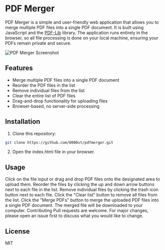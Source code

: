 # PDF Merger

PDF Merger is a simple and user-friendly web application that allows you to merge multiple PDF files into a single PDF document. It is built using JavaScript and the [PDF-Lib](https://github.com/Hopding/pdf-lib) library. The application runs entirely in the browser, so all file processing is done on your local machine, ensuring your PDFs remain private and secure.

![PDF Merger Screenshot](./screenshot.png)

## Features

- Merge multiple PDF files into a single PDF document
- Reorder the PDF files in the list
- Remove individual files from the list
- Clear the entire list of PDF files
- Drag-and-drop functionality for uploading files
- Browser-based, no server-side processing

## Installation

1. Clone this repository:

```sh
git clone https://github.com/0000vt/pdfmerger.git
```
2. Open the index.html file in your browser.

## Usage
Click on the file input or drag and drop PDF files onto the designated area to upload them.
Reorder the files by clicking the up and down arrow buttons next to each file in the list.
Remove individual files by clicking the trash icon button next to each file.
Click the "Clear list" button to remove all files from the list.
Click the "Merge PDFs" button to merge the uploaded PDF files into a single PDF document. The merged file will be downloaded to your computer.
Contributing
Pull requests are welcome. For major changes, please open an issue first to discuss what you would like to change.

## License
MIT

